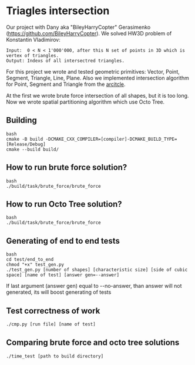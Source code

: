 # Triagles intersection

Our project with Dany aka "BileyHarryCopter" Gerasimenko (https://github.com/BileyHarryCopter). We solved HW3D problem of Konstantin Vladimirov:
```
Input:  0 < N < 1'000'000, after this N set of points in 3D which is vertex of triangles.
Output: Indexs of all intersectred triangles.
```

For this project we wrote and tested geometric primitives: Vector, Point, Segment, Triangle, Line, Plane. Also we implemented intersection algorithm for Point, Segment and Triangle from the [arcitcle](https://github.com/LegendaryHog/Triangles/article/RR-4488.pdf).

At the first we wrote brute force intersection of all shapes, but it is too long. Now we wrote spatial partitioning algorithm which use Octo Tree.
## Building
```
bash
cmake -B build -DCMAKE_CXX_COMPILER=[compiler]-DCMAKE_BUILD_TYPE=[Release/Debug]
cmake --build build/
```

## How to run brute force solution?
```
bash
./build/task/brute_force/brute_force
```

## How to run Octo Tree solution?
```
bash
./build/task/brute_force/brute_force
```

## Generating of end to end tests

```
bash
cd test/end_to_end
chmod "+x" test_gen.py
./test_gen.py [number of shapes] [characteristic size] [side of cubic space] [name of test] [answer gen=--answer]
```

If last argument (answer gen) equal to --no-answer, than answer will not generated, its will boost generating of tests

## Test correctness of work
```bash
./cmp.py [run file] [name of test]
```

## Comparing brute force and octo tree solutions
```bash
./time_test [path to build directory]
```
